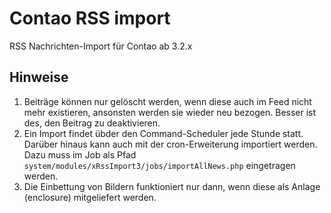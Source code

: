 # Contao RSS import

RSS Nachrichten-Import für Contao ab 3.2.x


## Hinweise

1. Beiträge können nur gelöscht werden, wenn diese auch im Feed nicht mehr existieren, ansonsten werden sie wieder neu bezogen. Besser ist des, den Beitrag zu deaktivieren.
1. Ein Import findet übder den Command-Scheduler jede Stunde statt. Darüber hinaus kann auch mit der cron-Erweiterung importiert werden. Dazu muss im Job als Pfad ``system/modules/xRssImport3/jobs/importAllNews.php`` eingetragen werden.
1. Die Einbettung von Bildern funktioniert nur dann, wenn diese als Anlage (enclosure) mitgeliefert werden.
